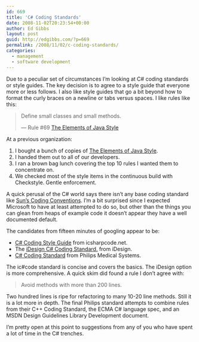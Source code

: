 ```yaml
---
id: 669
title: 'C# Coding Standards'
date: 2008-11-02T20:23:54+00:00
author: Ed Gibbs
layout: post
guid: http://edgibbs.com/?p=669
permalink: /2008/11/02/c-coding-standards/
categories:
  - management
  - software development
---
```

Due to a peculiar set of circumstances I&#8217;m looking at C# coding standards or style guides. The key decision is to agree to a style guide that everyone more or less follows. I also like style guides that go a bit beyond how to format the curly braces on a newline or tabs versus spaces. I like rules like this:

> Define small classes and small methods.
> 
> &#8212; Rule #69 [The Elements of Java Style](http://www.ambysoft.com/books/elementsJavaStyle.html) 

At a previous organization:

  1. I bought a bunch of copies of [The Elements of Java Style](http://www.ambysoft.com/books/elementsJavaStyle.html).
  2. I handed them out to all of our developers.
  3. I ran a brown bag lunch covering the top 10 rules I wanted them to concentrate on.
  4. We checked most of the style items in the continuous build with Checkstyle. Gentle enforcement.

A quick perusal of the C# world says there isn&#8217;t any base coding standard like [Sun&#8217;s Coding Conventions](http://java.sun.com/docs/codeconv/html/CodeConvTOC.doc.html). I&#8217;m a bit surprised since I expected Microsoft to have at least attempted to do so, but other than the things you can glean from heaps of example code it doesn&#8217;t appear they have a well documented default.

The candidates from fifteen minutes of googling appear to be:

  * [C# Coding Style Guide](http://www.csharpfriends.com/articles/getarticle.aspx?articleid=336) from icsharpcode.net.
  * The [iDesign C# Coding Standard.](http://www.idesign.net/idesign/DesktopDefault.aspx) from iDesign.
  * [C# Coding Standard](http://www.tiobe.com/content/paperinfo/gemrcsharpcs.pdf) from Philips Medical Systems.

The ic#code standard is concise and covers the basics. The iDesign option is more comprehensive. A quick skim did found a rule I don&#8217;t agree with:

> Avoid methods with more than 200 lines.

Two hundred lines is ripe for refactoring to many 10-20 line methods. Still it is a lot more in depth. The final Philips standard attempts to combine rules from their C++ Coding Standard, the ECMA C# language spec, and an MSDN Design Guidelines Library Development document.

I&#8217;m pretty open at this point to suggestions from any of you who have spent a lot of time in the C# trenches.